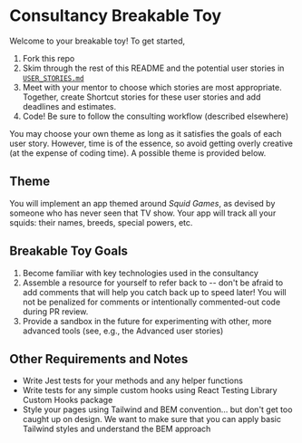 # Consultancy Breakable Toy

Welcome to your breakable toy! To get started,

1. Fork this repo
2. Skim through the rest of this README and the potential user stories in [`USER_STORIES.md`](USER_STORIES.md)
3. Meet with your mentor to choose which stories are most appropriate. Together, create Shortcut stories for these user stories and add deadlines and estimates.
4. Code! Be sure to follow the consulting workflow (described elsewhere)

You may choose your own theme as long as it satisfies the goals of each user story. However, time is of the essence, so avoid getting overly creative (at the expense of coding time). A possible theme is provided below.

## Theme

You will implement an app themed around _Squid Games_, as devised by someone who has never seen that TV show. Your app will track all your squids: their names, breeds, special powers, etc.

## Breakable Toy Goals

1. Become familiar with key technologies used in the consultancy
2. Assemble a resource for yourself to refer back to -- don't be afraid to add comments that will help you catch back up to speed later! You will not be penalized for comments or intentionally commented-out code during PR review.
3. Provide a sandbox in the future for experimenting with other, more advanced tools (see, e.g., the Advanced user stories)

## Other Requirements and Notes

- Write Jest tests for your methods and any helper functions
- Write tests for any simple custom hooks using React Testing Library Custom Hooks package
- Style your pages using Tailwind and BEM convention... but don't get too caught up on design. We want to make sure that you can apply basic Tailwind styles and understand the BEM approach
